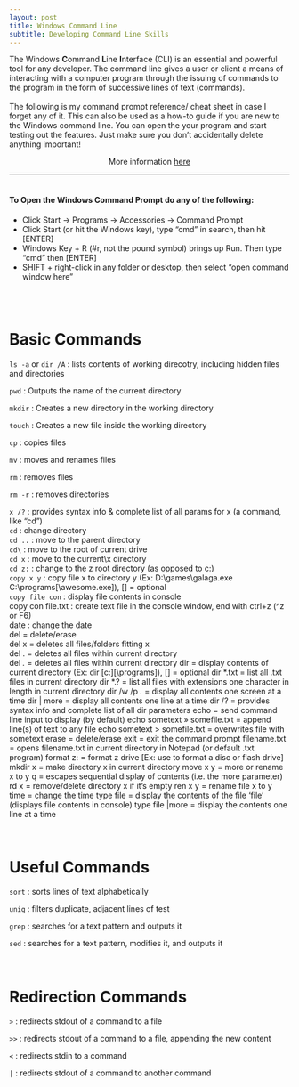 ```yaml
---
layout: post
title: Windows Command Line
subtitle: Developing Command Line Skills
---
```


<div style="border-bottom:1px solid black">
The Windows <strong>C</strong>ommand <strong>L</strong>ine <strong>I</strong>nterface (CLI) is an essential and powerful tool for any developer. The command
line gives a user or client a means of interacting with a computer program through the issuing of 
commands to the program in the form of successive lines of text (commands).<br>

<br>
The following is my command prompt reference/ cheat sheet in case I forget any of it. This can also be used as a how-to guide if you are new to the Windows command line. You can open the your program and start testing out the features. Just make sure you don’t accidentally delete anything important!

<p style="text-align:center"> More information <a href="https://www.codecademy.com/articles/command-line-commands">here</a></p>
</div>

<br>

#### To Open the Windows Command Prompt do any of the following:
* Click Start -> Programs -> Accessories -> Command Prompt
* Click Start (or hit the Windows key), type “cmd” in search, then hit [ENTER]
* Windows Key + R (#r, not the pound symbol) brings up Run. Then type “cmd” then [ENTER]
* SHIFT + right-click in any folder or desktop, then select “open command window here”
<br>
<br>

# Basic Commands
`ls -a` or `dir /A` : lists contents of working direcotry, including hidden files and directories

`pwd` : Outputs the name of the current directory

`mkdir` : Creates a new directory in the working directory

`touch` : Creates a new file inside the working directory

`cp` : copies files

`mv` : moves and renames files

`rm` : removes files

`rm -r` : removes directories

`x /?` : provides syntax info & complete list of all params for x (a command, like “cd”)<br>
`cd` : change directory<br>
`cd ..` : move to the parent directory<br>
`cd\` : move to the root of current drive<br>
`cd x` : move to the current\x directory<br>
`cd z:` : change to the z root directory (as opposed to c:)<br>
`copy x y` : copy file x to directory y (Ex: D:\games\galaga.exe C:\programs[\awesome.exe]), [] = optional<br>
`copy file con` : display file contents in console<br>
copy con file.txt : create text file in the console window, end with ctrl+z (^z or F6)<br>
date : change the date<br>
del = delete/erase<br>
del x = deletes all files/folders fitting x<br>
del . = deletes all files within current directory<br>
del *.* = deletes all files within current directory
dir = display contents of current directory (Ex: dir [c:][\programs]), [] = optional
dir *.txt = list all .txt files in current directory
dir *.? = list all files with extensions one character in length in current directory
dir /w /p *.* = display all contents one screen at a time
dir | more = display all contents one line at a time
dir /? = provides syntax info and complete list of all dir parameters
echo = send command line input to display (by default)
echo sometext » somefile.txt = append line(s) of text to any file
echo sometext > somefile.txt = overwrites file with sometext
erase = delete/erase
exit = exit the command prompt
filename.txt = opens filename.txt in current directory in Notepad (or default .txt program)
format z: = format z drive [Ex: use to format a disc or flash drive]
mkdir x = make directory x in current directory
move x y = more or rename x to y
q = escapes sequential display of contents (i.e. the more parameter)
rd x = remove/delete directory x if it’s empty
ren x y = rename file x to y
time = change the time
type file = display the contents of the file ‘file’ (displays file contents in console)
type file |more = display the contents one line at a time

<br>

# Useful Commands
`sort` : sorts lines of text alphabetically

`uniq` : filters duplicate, adjacent lines of test

`grep` : searches for a text pattern and outputs it

`sed` : searches for a text pattern, modifies it, and outputs it

<br>

# Redirection Commands
`>` : redirects stdout of a command to a file

`>>` : redirects stdout of a command to a file, appending the new content

`<` : redirects stdin to a command

`|` : redirects stdout of a command to another command

<br>
